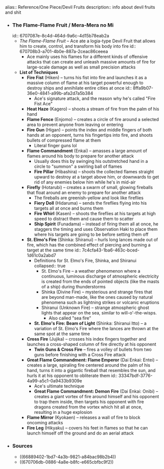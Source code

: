 alias:: Reference/One Piece/Devil Fruits
description:: info about devil fruits and shit

- ### The Flame-Flame Fruit / Mera-Mera no Mi
  id:: 6707087e-8c4d-464d-9a6c-4d15b78eab2a
	- *The Flame-Flame Fruit* – Ace ate a logia-type Devil Fruit that allows him to create, control, and transform his body into fire
	  id:: 670708b3-a701-4b0e-887a-2ceac86ceeea
		- Ace mainly uses his flames for a different kinds of offensive attacks that can create and unleash massive amounts of fire for large-scale damage as well as small precision attacks
	- **List of Techniques**
		- **Fire Fist** (Hiken) – turns his fist into fire and launches it as a massive column of flame at his target powerful enough to destroy ships and annihilate entire cities at once
		  id:: 8ffa9b07-36e0-4841-a99b-afa2d7a5b384
			- Ace's signature attack, and the reason why he's called "Fire Fist Ace"
		- **Heat Haze** (Kagero) – shoots a stream of fire from the palm of his hand
		- **Flame Fence** (Enjomo) – creates a circle of fire around a selected area to prevent anyone from leaving or entering
		- **Fire Gun** (Higan) – points the index and middle fingers of both hands at an opponent, turns his fingertips into fire, and shoots bullets of compressed flame at them
			- Literal finger guns lol
		- **Flame Commandment** (Enkai) – amasses a large amount of flames around his body to prepare for another attack
			- Usually does this by swinging his outstretched hand in a circle to "summon" a swirling ball of flames
			- **Fire Pillar** (Hibashira) – shoots the collected flames straight upward to destroy at a target above him, or downwards to get rid of any enemies below him while he's in mid-air
		- **Firefly** (Hotarubi) – creates a swarm of small, glowing fireballs that float around an enemy to prepare for another attack
			- The fireballs are greenish-yellow and look like fireflies
			- **Fiery Doll** (Hidaruma) – sends the fireflies flying into his targets all at once and burns them
			- **Fire Whirl** (Kasen) – shoots the fireflies at his targets at high speed to distract them and cause them to scatter
			- **Ship Spirit** (Funadama) – instead of firing them all at once, he staggers the timing and uses Observation Haki to place them where his targets are going to be before setting them off
		- **St. Elmo's Fire** (Shinka: Shiranui) – hurls long lances made out of fire, which has the combined effect of piercing and burning a target at the same time
		  id:: 7c4cfa43-1ba6-463c-bced-1d61c0a2abd7
			- Definitions for St. Elmo's Fire, Shinka, and Shiranui
			  collapsed:: true
				- St. Elmo's Fire – a weather phenomenon where a continuous, luminous discharge of atmospheric electricity is created from the ends of pointed objects (like the masts of a ship) during thunderstorms
				- Shinka (Divine Fire) – mysterious and strange fires that are beyond man-made, like the ones caused by natural phenomena such as lightning strikes or volcanic eruptions
				- Shiranui (Unknown Fire) – strange atmospheric ghost lights that appear on the sea, similar to will-o'-the-wisps.
					- Also called "sea fire"
			- **St. Elmo's Fire: Beam of Light** (Shinka: Shiranui Itto) – a variation of St. Elmo's Fire where the lances are thrown at the same spot at the same time
		- **Cross Fire** (Jujika) – crosses his index fingers together and launches a cross-shaped column of fire directly at his opponent
			- **Twin Guns & Cross Fire** – fires a volley of bullets from two guns before finishing with a Cross Fire attack
		- **Great Flame Commandment: Flame Emperor** (Dai Enkai: Entei) – creates a large, spiraling fire centered around the palm of his hand, turns it into a gigantic fireball that resembles the sun, and hurls it at his opponent to obliterate them
		  id:: 33347bdf-3776-4a99-a5c1-0a9433b9309e
			- Ace's ultimate technique
			- **Great Flame Commandment: Demon Fire** (Dai Enkai: Onibi) – creates a giant vortex of fire around himself and his opponent to trap them inside, then targets his opponent with fire dragons created from the vortex which hit all at once, resulting in a huge explosion
		- **Flame Mirror** (Kyokaen) – releases a wall of fire to block oncoming attacks
		- **Fire Leg** (Hikyaku) – covers his feet in flames so that he can launch himself off the ground and do an aerial attack
- ### Sources
	- ((66889402-1bd7-4a3b-9821-a84bac98b2b4))
	- ((670706db-0886-4a8e-b8fc-e665cbfbc9f2))